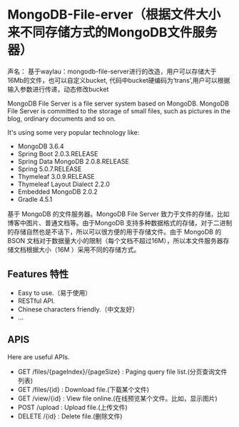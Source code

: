 # MongoDB-File-erver（根据文件大小来不同存储方式的MongoDB文件服务器）

声名： 基于waylau：mongodb-file-server进行的改造，用户可以存储大于16Mb的文件，也可以自定义bucket, 代码中bucket硬编码为‘trans’,用户可以根据输入参数进行传递，动态修改bucket

MongoDB File Server is a file server system based on MongoDB. MongoDB File Server is committed to the storage of small files, such as pictures in the blog, ordinary documents and so on.

It's using some very popular technology like:

* MongoDB 3.6.4
* Spring Boot 2.0.3.RELEASE
* Spring Data MongoDB 2.0.8.RELEASE
* Spring 5.0.7.RELEASE
* Thymeleaf 3.0.9.RELEASE
* Thymeleaf Layout Dialect 2.2.0
* Embedded MongoDB 2.0.2
* Gradle 4.5.1

基于 MongoDB 的文件服务器。MongoDB File Server 致力于文件的存储，比如博客中图片、普通文档等。由于MongoDB 支持多种数据格式的存储，对于二进制的存储自然也是不话下，所以可以很方便的用于存储文件。由于  MongoDB 的 BSON 文档对于数据量大小的限制（每个文档不超过16M），所以本文件服务器存储文档根据大小（16M  ）采用不同的存储方式。




## Features 特性

* Easy to use.（易于使用）
* RESTful API.
* Chinese characters friendly.（中文友好）
* ...

## APIS

Here are useful APIs.

* GET  /files/{pageIndex}/{pageSize} : Paging query file list.(分页查询文件列表)
* GET  /files/{id} : Download file.(下载某个文件)
* GET  /view/{id} : View file online.(在线预览某个文件。比如，显示图片)
* POST /upload : Upload file.(上传文件)
* DELETE /{id} : Delete file.(删除文件)
